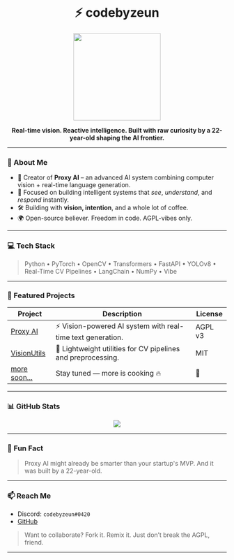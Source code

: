 <h1 align="center">⚡ codebyzeun</h1>

<p align="center">
  <img src="https://media.giphy.com/media/h408T6Y5GfmXBKW62l/giphy.gif" width="200"/>
</p>

<p align="center">
  <strong>Real-time vision. Reactive intelligence. Built with raw curiosity by a 22-year-old shaping the AI frontier.</strong>
</p>

---

### 🧠 About Me

- 🧊 Creator of **Proxy AI** – an advanced AI system combining computer vision + real-time language generation.
- 🧠 Focused on building intelligent systems that *see*, *understand*, and *respond* instantly.
- 🛠️ Building with **vision, intention**, and a whole lot of coffee.
- 🌍 Open-source believer. Freedom in code. AGPL-vibes only.

---

### 💻 Tech Stack

> Python • PyTorch • OpenCV • Transformers • FastAPI • YOLOv8 • Real-Time CV Pipelines • LangChain • NumPy • Vibe

---

### 🚀 Featured Projects

| Project | Description | License |
|--------|-------------|---------|
| [Proxy AI](https://github.com/codebyzeun/proxy-ai) | ⚡ Vision-powered AI system with real-time text generation. | AGPL v3 |
| [VisionUtils](https://github.com/codebyzeun/vision-utils) | 🔧 Lightweight utilities for CV pipelines and preprocessing. | MIT |
| [more soon...](#) | Stay tuned — more is cooking 🔥 | 🧪 |

---

### 📊 GitHub Stats

<p align="center">
  <img src="https://github-readme-stats.vercel.app/api?username=codebyzeun&show_icons=true&theme=radical" />
</p>

---

### 👀 Fun Fact

> Proxy AI might already be smarter than your startup's MVP. And it was built by a 22-year-old.

---

### 📫 Reach Me

- Discord: `codebyzeun#0420`
- [GitHub](https://github.com/codebyzeun)

> Want to collaborate? Fork it. Remix it. Just don’t break the AGPL, friend.

---
